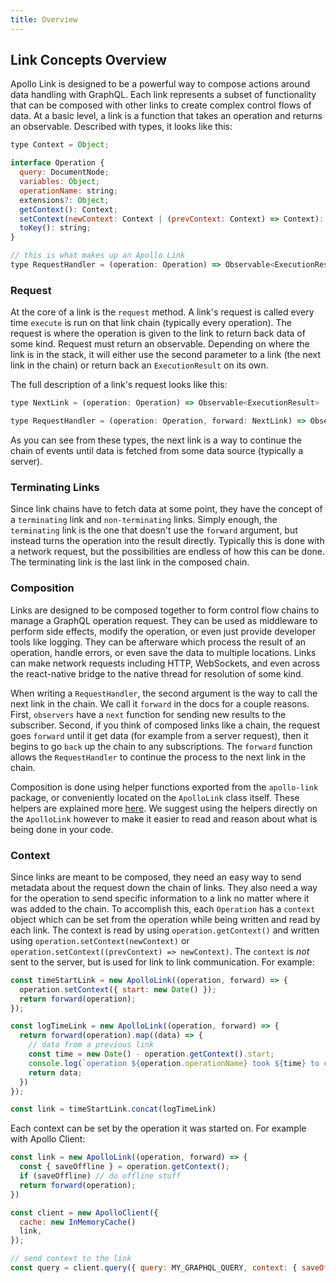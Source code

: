 ```yaml
---
title: Overview
---
```


<h2 id="overview">Link Concepts Overview</h2>

Apollo Link is designed to be a powerful way to compose actions around data handling with GraphQL. Each link represents a subset of functionality that can be composed with other links to create complex control flows of data. At a basic level, a link is a function that takes an operation and returns an observable. Described with types, it looks like this:

```js
type Context = Object;

interface Operation {
  query: DocumentNode;
  variables: Object;
  operationName: string;
  extensions?: Object;
  getContext(): Context;
  setContext(newContext: Context | (prevContext: Context) => Context): void;
  toKey(): string;
}

// this is what makes up an Apollo Link
type RequestHandler = (operation: Operation) => Observable<ExecutionResult>
```

<h3 id="request">Request</h3>

At the core of a link is the `request` method. A link's request is called every time `execute` is run on that link chain (typically every operation). The request is where the operation is given to the link to return back data of some kind. Request must return an observable. Depending on where the link is in the stack, it will either use the second parameter to a link (the next link in the chain) or return back an `ExecutionResult` on its own.

The full description of a link's request looks like this:

```js
type NextLink = (operation: Operation) => Observable<ExecutionResult>

type RequestHandler = (operation: Operation, forward: NextLink) => Observable<ExecutionResult>
```

As you can see from these types, the next link is a way to continue the chain of events until data is fetched from some data source (typically a server).

<h3 id="terminating">Terminating Links</h3>

Since link chains have to fetch data at some point, they have the concept of a `terminating` link and `non-terminating` links. Simply enough, the `terminating` link is the one that doesn't use the `forward` argument, but instead turns the operation into the result directly. Typically this is done with a network request, but the possibilities are endless of how this can be done. The terminating link is the last link in the composed chain.

<h3 id="composition">Composition</h3>

Links are designed to be composed together to form control flow chains to manage a GraphQL operation request. They can be used as middleware to perform side effects, modify the operation, or even just provide developer tools like logging. They can be afterware which process the result of an operation, handle errors, or even save the data to multiple locations. Links can make network requests including HTTP, WebSockets, and even across the react-native bridge to the native thread for resolution of some kind.

When writing a `RequestHandler`, the second argument is the way to call the next link in the chain. We call it `forward` in the docs for a couple reasons. First, `observers` have a `next` function for sending new results to the subscriber. Second, if you think of composed links like a chain, the request goes `forward` until it get data (for example from a server request), then it begins to go `back` up the chain to any subscriptions. The `forward` function allows the `RequestHandler` to continue the process to the next link in the chain.

Composition is done using helper functions exported from the `apollo-link` package, or conveniently located on the `ApolloLink` class itself. These helpers are explained more [here](./composition.html). We suggest using the helpers directly on the `ApolloLink` however to make it easier to read and reason about what is being done in your code.

<h3 id="context">Context</h3>

Since links are meant to be composed, they need an easy way to send metadata about the request down the chain of links. They also need a way for the operation to send specific information to a link no matter where it was added to the chain. To accomplish this, each `Operation` has a `context` object which can be set from the operation while being written and read by each link. The context is read by using `operation.getContext()` and written using `operation.setContext(newContext)` or `operation.setContext((prevContext) => newContext)`. The `context` is *not* sent to the server, but is used for link to link communication. For example:

```js
const timeStartLink = new ApolloLink((operation, forward) => {
  operation.setContext({ start: new Date() });
  return forward(operation);
});

const logTimeLink = new ApolloLink((operation, forward) => {
  return forward(operation).map((data) => {
    // data from a previous link
    const time = new Date() - operation.getContext().start;
    console.log(`operation ${operation.operationName} took ${time} to complete`);
    return data;
  })
});

const link = timeStartLink.concat(logTimeLink)
```

Each context can be set by the operation it was started on. For example with Apollo Client:

```js
const link = new ApolloLink((operation, forward) => {
  const { saveOffline } = operation.getContext();
  if (saveOffline) // do offline stuff
  return forward(operation);
})

const client = new ApolloClient({
  cache: new InMemoryCache()
  link,
});

// send context to the link
const query = client.query({ query: MY_GRAPHQL_QUERY, context: { saveOffline: true }});
```

